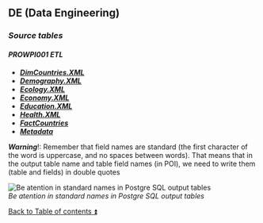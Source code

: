 ## DE (Data Engineering)  

### **_Source tables_**  

#### **_PROWPI001 ETL_**  

  - **_[DimCountries.XML](DimCountries.XML.md)_**  
  - **_[Demography.XML](Demography.XML.md)_** 
  - **_[Ecology.XML](Ecology.XML.md)_** 
  - **_[Economy.XML](Economy.XML.md)_** 
  - **_[Education.XML](Education.XML.md)_**  
  - **_[Health.XML](Health.XML.md)_**  
  - **_[FactCountries](FactCountries.md)_**  
  - **_[Metadata](PROWPI001_Metadata.md)_**  

  **_Warning_**!: Remember that field names are standard (the first character of the word is uppercase, and no spaces between words). That means that in the output table name and table field names (in POI), we need to write them (table and fields) in double quotes  

![Be atention in standard names in Postgre SQL output tables](https://i.imgur.com/bHgo76C.png)  
_Be atention in standard names in Postgre SQL output tables_

[Back to Table of contents :arrow_double_up:](../README.md)